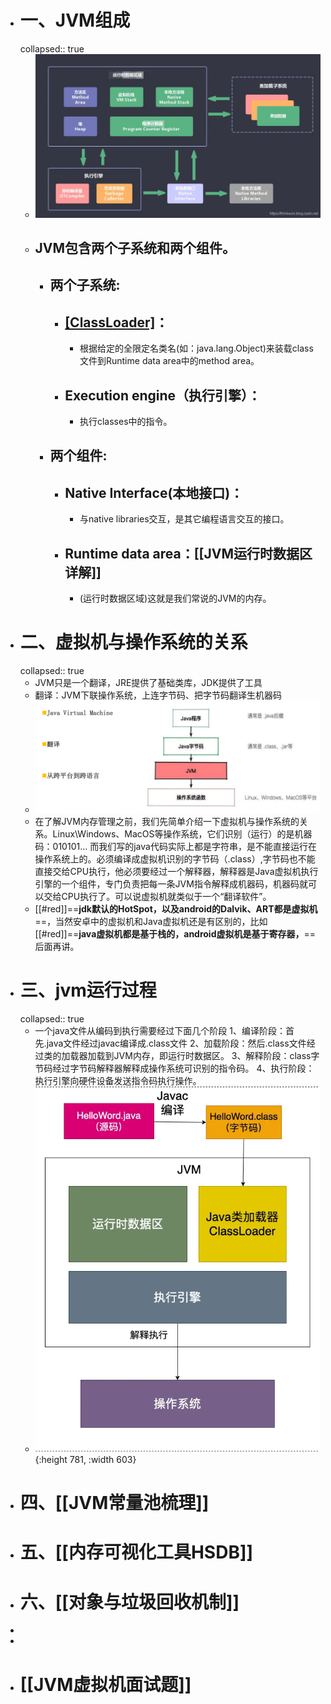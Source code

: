 - # 一、JVM组成
  collapsed:: true
	- ![jvm组成.png](../assets/jvm组成_1684819371991_0.png)
	- ## JVM包含两个子系统和两个组件。
		- ## 两个子系统:
			- ## [[ClassLoader]](类装载)：
				- 根据给定的全限定名类名(如：java.lang.Object)来装载class文件到Runtime data area中的method area。
			- ## Execution engine（执行引擎）：
				- 执行classes中的指令。
		- ## 两个组件:
			- ## Native Interface(本地接口)：
				- 与native libraries交互，是其它编程语言交互的接口。
			- ## Runtime data area：[[JVM运行时数据区详解]]
				- (运行时数据区域)这就是我们常说的JVM的内存。
- # 二、虚拟机与操作系统的关系
  collapsed:: true
	- JVM只是一个翻译，JRE提供了基础类库，JDK提供了工具
	- 翻译：JVM下联操作系统，上连字节码、把字节码翻译生机器码
	- ![image.png](../assets/image_1689392850615_0.png)
	- 在了解JVM内存管理之前，我们先简单介绍一下虚拟机与操作系统的关系。Linux\Windows、MacOS等操作系统，它们识别（运行）的是机器码：010101… 而我们写的java代码实际上都是字符串，是不能直接运行在操作系统上的。必须编译成虚拟机识别的字节码（.class）,字节码也不能直接交给CPU执行，他必须要经过一个解释器，解释器是Java虚拟机执行引擎的一个组件，专门负责把每一条JVM指令解释成机器码，机器码就可以交给CPU执行了。可以说虚拟机就类似于一个“翻译软件”。
	- [[#red]]==**jdk默认的HotSpot，以及android的Dalvik、ART都是虚拟机**==，当然安卓中的虚拟机和Java虚拟机还是有区别的，比如[[#red]]==**java虚拟机都是基于栈的，android虚拟机是基于寄存器，**==后面再讲。
- # 三、jvm运行过程
  collapsed:: true
	- 一个java文件从编码到执行需要经过下面几个阶段
	  1、编译阶段：首先.java文件经过javac编译成.class文件
	  2、加载阶段：然后.class文件经过类的加载器加载到JVM内存，即运行时数据区。
	  3、解释阶段：class字节码经过字节码解释器解释成操作系统可识别的指令码。
	  4、执行阶段：执行引擎向硬件设备发送指令码执行操作。
	- ![image.png](../assets/image_1684431191329_0.png){:height 781, :width 603}
- # 四、[[JVM常量池梳理]]
- # 五、[[内存可视化工具HSDB]]
- # 六、[[对象与垃圾回收机制]]
-
-
- # [[JVM虚拟机面试题]]